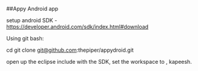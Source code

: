 ##Appy Android app


setup android SDK - https://developer.android.com/sdk/index.html#download

Using git bash:

cd <whatever directory you want>
git clone git@github.com:thepiper/appydroid.git


open up the eclipse include with the SDK, set the workspace to <that directory>, kapeesh.